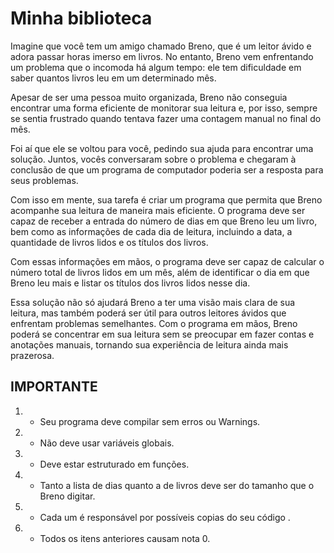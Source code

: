 # Minha biblioteca

Imagine que você tem um amigo chamado Breno, que é um leitor ávido e adora passar horas imerso em livros. No entanto, Breno vem enfrentando um problema que o incomoda há algum tempo: ele tem dificuldade em saber quantos livros leu em um determinado mês.

Apesar de ser uma pessoa muito organizada, Breno não conseguia encontrar uma forma eficiente de monitorar sua leitura e, por isso, sempre se sentia frustrado quando tentava fazer uma contagem manual no final do mês.

Foi aí que ele se voltou para você, pedindo sua ajuda para encontrar uma solução. Juntos, vocês conversaram sobre o problema e chegaram à conclusão de que um programa de computador poderia ser a resposta para seus problemas.

Com isso em mente, sua tarefa é criar um programa que permita que Breno acompanhe sua leitura de maneira mais eficiente. O programa deve ser capaz de receber a entrada do número de dias em que Breno leu um livro, bem como as informações de cada dia de leitura, incluindo a data, a quantidade de livros lidos e os títulos dos livros.

Com essas informações em mãos, o programa deve ser capaz de calcular o número total de livros lidos em um mês, além de identificar o dia em que Breno leu mais e listar os títulos dos livros lidos nesse dia.

Essa solução não só ajudará Breno a ter uma visão mais clara de sua leitura, mas também poderá ser útil para outros leitores ávidos que enfrentam problemas semelhantes. Com o programa em mãos, Breno poderá se concentrar em sua leitura sem se preocupar em fazer contas e anotações manuais, tornando sua experiência de leitura ainda mais prazerosa.

## IMPORTANTE

1. - Seu programa deve compilar sem erros ou Warnings.
2. - Não deve usar variáveis globais.
3. - Deve estar estruturado em funções.
4. - Tanto a lista de dias quanto a de livros deve ser do tamanho que o Breno digitar.
5. - Cada um é responsável por possíveis copias do seu código .
6. - Todos os itens anteriores causam nota 0.

